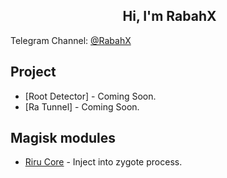 <h2 align="center"><b><img src=""/> Hi, I'm RabahX</b></h2>

Telegram Channel: [@RabahX](http://t.me/RabahX_Official)

## Project

- [Root Detector] - Coming Soon.
- [Ra Tunnel] - Coming Soon.

## Magisk modules

- [Riru Core](https://github.com/RabahX/Riru-Core/releases/) - Inject into zygote process.
